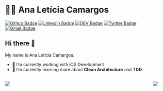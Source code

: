 # :woman_technologist: Ana Letícia Camargos


[![Github Badge](https://img.shields.io/badge/-Github-000?style=flat-square&logo=Github&logoColor=white&link=https://github.com/anacamargos)](https://github.com/anacamargos)
[![Linkedin Badge](https://img.shields.io/badge/-LinkedIn-blue?style=flat-square&logo=Linkedin&logoColor=white&link=https://www.linkedin.com/in/anacamargosvl/)](https://www.linkedin.com/in/anacamargosvl/)
[![DEV Badge](https://img.shields.io/badge/-DEV.to-000?style=flat-square&logo=dev.to&logoColor=white&link=https://dev.to/anacamargos)](https://dev.to/anacamargos)
[![Twitter Badge](https://img.shields.io/badge/-Twitter-1ca0f1?style=flat-square&labelColor=1ca0f1&logo=twitter&logoColor=white&link=https://twitter.com/anacamargosvl)](https://twitter.com/anacamargosvl)
[![Gmail Badge](https://img.shields.io/badge/-Gmail-c14438?style=flat-square&logo=Gmail&logoColor=white&link=mailto:anacamargosvl@gmail.com)](mailto:anacamargosvl@gmail.com)

## Hi there 👋

My name is Ana Letícia Camargos.

- 🔭 I’m currently working with iOS Development
- 🌱 I’m currently learning more about **Clean Architecture** and **TDD**

<br />

<img align='left' src="https://github-readme-stats.vercel.app/api?username=anacamargos&show_icons=true&count_private=true&hide=issues">

<img align='right' src="https://github-readme-stats.vercel.app/api/top-langs/?username=anacamargos&layout=compact&langs_count=6">

<!--
**anacamargos/anacamargos** is a ✨ _special_ ✨ repository because its `README.md` (this file) appears on your GitHub profile.

Here are some ideas to get you started:

- 🔭 I’m currently working on ...
- 🌱 I’m currently learning ...
- 👯 I’m looking to collaborate on ...
- 🤔 I’m looking for help with ...
- 💬 Ask me about ...
- 📫 How to reach me: ...
- 😄 Pronouns: ...
- ⚡ Fun fact: ...
-->
